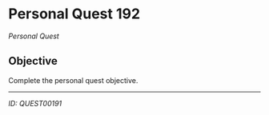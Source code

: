 # Personal Quest 192

*Personal Quest*

## Objective
Complete the personal quest objective.

---
*ID: QUEST00191*